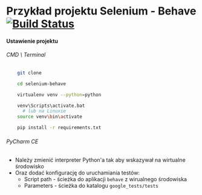 # Przykład projektu Selenium - Behave [![Build Status](https://travis-ci.org/podreczniktestera/selenium-behave.svg?branch=master)](https://travis-ci.org/podreczniktestera/selenium-behave)

#### Ustawienie projektu

###### CMD \ Terminal
```bash
    git clone

    cd selenium-behave

    virtualenv venv --python=python

    venv\Scripts\activate.bat
      # lub na Linuxie
    source venv\bin\activate

    pip install -r requirements.txt
```
###### PyCharm CE
* Należy zmienić interpreter Python'a tak aby wskazywał na wirtualne środowisko
* Oraz dodać konfigurację do uruchamiania testów:
  * Script path - ścieżka do aplikacji `behave` z wirualnego środowiska
  * Parameters - ścieżka do katalogu `google_tests/tests`
